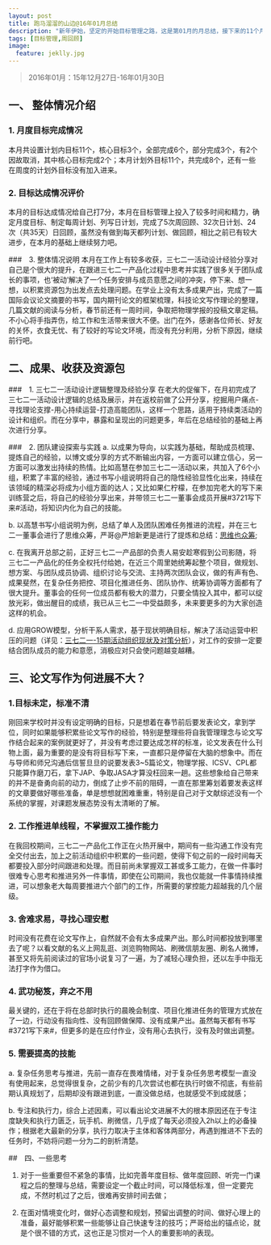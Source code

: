 ```yaml
---
layout: post
title: 跑马溜溜的山边@16年01月总结
description: "新年伊始，坚定的开始目标管理之路，这是第01月的月总结，接下来的11个月，等你一起来"
tags: [目标管理,周回顾]
image:
  feature: jeklly.jpg
---
```


> 2016年01月：15年12月27日-16年01月30日



## 一、 整体情况介绍

### 1. 月度目标完成情况
本月共设置计划内目标11个，核心目标3个，全部完成6个，部分完成3个，有2个因故取消，其中核心目标完成2个；本月计划外目标11个，共完成8个，还有一些在周度的计划外目标没有加入进来。

### 2. 目标达成情况评价
本月的目标达成情况给自己打7分，本月在目标管理上投入了较多时间和精力，确定月度目标、制定每周计划、列写日计划，完成了5次周回顾、32次日计划、24次（共35天）日回顾，虽然没有做到每天都列计划、做回顾，相比之前已有较大进步，在本月的基础上继续努力吧。

###　3. 整体情况说明
本月在工作上有较多收获，三七二一活动设计经验分享对自己是个很大的提升，在跟进三七二一产品化过程中思考并实践了很多关于团队成长的事项，也‘被动’解决了一个任务安排与成员意愿之间的冲突，停下来、想一想，以积累资源包为出发点去处理问题。在学业上没有太多成果产出，完成了一篇国际会议论文摘要的书写，国内期刊论文的框架梳理，科技论文写作理论的整理，几篇文献的阅读与分析，春节前还有一周时间，争取把物理学报的投稿文章定稿。不小心将手指弄伤，给工作和生活带来很大不便。出门在外，感谢各位师长、好友的关怀，衣食无忧、有了较好的写论文环境，而没有充分利用，分析下原因，继续前行吧。

## 二、成果、收获及资源包

###　1. 三七二一活动设计逻辑整理及经验分享
在老大的促催下，在月初完成了三七二一活动设计逻辑的总结及展示，并在返校前做了公开分享，挖掘用户痛点-寻找理论支撑-用心持续运营-打造高能团队，这样一个思路，适用于持续类活动的设计和组织。而在分享中，暴露和呈现出的问题更多，年后在总结经验的基础上再次进行分享。

###　2. 团队建设探索与实践
a. 以成果为导向，以实践为基础，帮助成员梳理、提炼自己的经验，以博文或分享的方式不断输出内容，一方面可以建立信心，另一方面可以激发出持续的热情。比如高慧在参加三七二一活动以来，共加入了6个小组，积累了丰富的经验，通过书写小组说明将自己的隐性经验显性化出来，持续在该领域的精深必将成为小组方面的达人；又比如果仁柠檬，在参加完老大的写下来训练营之后，将自己的经验分享出来，并带领三七二一董事会成员开展#3721写下来#活动，将知识内化为自己的技能。

b. 以高慧书写小组说明为例，总结了单人及团队困难任务推进的流程，并在三七二一董事会进行了思维众筹，严哥@严旭新更是进行了提炼和总结：[思维也众筹](http://www.jianshu.com/p/1d12f6da29b1);

c. 在我离开总部之前，正好三七二一产品部的负责人易安趁寒假到公司影随，将三七二一产品化的任务全权托付给她，在近三个周里她统筹起整个项目，做规划、想方案、与团队成员协调、组织讨论与交流、主持两次团队会议，做的有声有色、成果斐然，在复杂任务把控、项目化推进任务、团队协作、统筹协调等方面都有了很大提升。董事会的任何一位成员都有极大的潜力，只要全情投入其中，都可以绽放光彩，做出醒目的成绩，我已从三七二一中受益颇多，未来要更多的为大家创造这样的机会。

d. 应用GROW模型，分析干系人需求，基于现状明确目标，解决了活动运营中积压的问题（详见：[三七二一-15期活动组织现状及对策分析](http://maqi.link/160119/)），对工作的安排一定要结合团队成员的能力和意愿，消极应对只会使问题越变越糟。

## 三、论文写作为何进展不大？

### 1.目标未定，标准不清
刚回来学校时并没有设定明确的目标，只是想着在春节前后要发表论文，拿到学位，同时如果能够积累些论文写作的经验，特别是整理些将自我管理理念与论文写作结合起来的案例就更好了，并没有考虑过要达成怎样的标准，论文发表在什么刊物上面，最为重要的是没有将目标写下来，一直都只是停留在大脑的想象中。而在与导师和师兄沟通后信誓旦旦的说要发表3~5篇论文，物理学报、ICSV、CPL都只能算作磨刀石，拿下JAP、争取JASA才算没枉回来一趟。这些想象给自己带来的并不是奋勇向前的动力，倒成了止步不前的阻碍，一直在那里筹划着要发表这样的文章要做好哪些准备，单是想想就困难重重，特别是自己对于文献综述没有一个系统的掌握，对课题发展态势没有太清晰的了解。

### 2. 工作推进单线程，不掌握双工操作能力
在我回校期间，三七二一产品化工作正在火热开展中，期间有一些沟通工作没有完全交付出去，加上之前活动组织中积累的一些问题，使得下旬之前的一段时间每天都要投入部分时间跟进和处理。而目前尚未掌握双工甚或多工能力，在做一件事时很难专心思考和推进另外一件事情，即使在公司期间，我也仅能就一件事情持续推进，可以想象老大每周要推进六个部门的工作，所需要的掌控能力超越我的几个层级。

### 3. 舍难求易，寻找心理安慰
时间没有花费在论文写作上，自然就不会有太多成果产出。那么时间都投放到哪里去了呢？以看文献的名义上网乱逛、浏览购物网站、刷微信朋友圈、刷名人微博，甚至又将先前阅读过的官场小说复习了一遍，为了减轻心理负担，还以左手中指无法打字作为借口。

### 4. 武功秘笈，弃之不用
最关键的，还在于将在总部时执行的晨晚会制度、项目化推进任务的管理方式放在了一边，行动没有指向性、没有回顾做保障、没有成果产出。虽然每天都有书写#3721写下来#，但更多的是在应付作业，没有用心去执行，没有及时做出调整。

### 5. 需要提高的技能

a. 复杂任务思考与推进，先前一直存在畏难情绪，对于复杂任务思考模型一直没有使用起来，总觉得很复杂，之前少有的几次尝试也都在执行时做不彻底，有些前期认真规划了，后期却没有跟进到底，一直没做总结，也就感受不到成就感；

b. 专注和执行力，综合上述因素，可以看出论文进展不大的根本原因还在于专注度缺失和执行力匮乏，玩手机、刷微信，几乎成了每天必须投入2h以上的必备操作；根据老大最新的分享，执行力取决于主体和客体两部分，再遇到推进不下去的任务时，不妨将问题一分为二的剖析清楚。

##　四、一些思考

1. 对于一些重要但不紧急的事情，比如完善年度目标、做年度回顾、听完一门课程之后的整理与总结，需要设定一个截止时间，可以降低标准，但一定要完成，不然时机过了之后，很难再安排时间去做；

2. 在面对情境变化时，做好心态调整和规划，预留出调整的时间、做好心理上的准备，最好能够积累一些能够让自己快速专注的技巧；严哥给出的锚点论，就是个很不错的方式，这也正是习惯对一个人的重要影响的表现。
